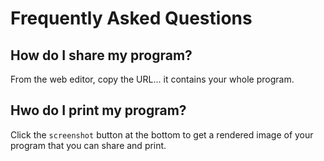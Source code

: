 # Frequently Asked Questions

## How do I share my program?

From the web editor, copy the URL... it contains your whole program.

## Hwo do I print my program?

Click the `screenshot` button at the bottom to get a rendered image of your program that you can share and print.